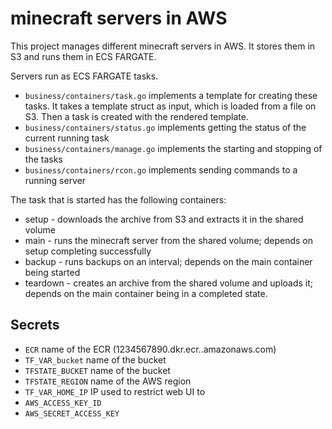 # minecraft servers in AWS
This project manages different minecraft servers in AWS.
It stores them in S3 and runs them in ECS FARGATE.

Servers run as ECS FARGATE tasks.
* `business/containers/task.go` implements a template for creating these tasks. It takes a template struct as input,
which is loaded from a file on S3.
Then a task is created with the rendered template.
* `business/containers/status.go` implements getting the status of the current running task
* `business/containers/manage.go` implements the starting and stopping of the tasks
* `business/containers/rcon.go` implements sending commands to a running server

The task that is started has the following containers:
* setup - downloads the archive from S3 and extracts it in the shared volume
* main - runs the minecraft server from the shared volume; depends on setup completing successfully
* backup - runs backups on an interval; depends on the main container being started
* teardown - creates an archive from the shared volume and uploads it; depends on the main container being in a completed state.

## Secrets
* `ECR` name of the ECR (1234567890.dkr.ecr.<region>.amazonaws.com)
* `TF_VAR_bucket` name of the bucket
* `TFSTATE_BUCKET` name of the bucket
* `TFSTATE_REGION` name of the AWS region
* `TF_VAR_HOME_IP` IP used to restrict web UI to
* `AWS_ACCESS_KEY_ID`
* `AWS_SECRET_ACCESS_KEY`
